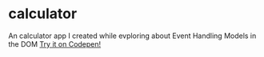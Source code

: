 # calculator

An calculator app I created while evploring about Event Handling Models in the DOM 
[Try it on Codepen!](http://codepen.io/morgan-ashley/pen/rLOWbY)
